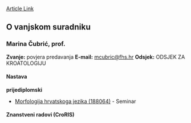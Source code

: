 [Article Link](https://www.fhs.hr/djelatnik/marina.cubric)

## O vanjskom suradniku
###  Marina Čubrić, prof. 
**Zvanje:**
povjera predavanja 
**E-mail:**
[mcubric@fhs.hr](javascript:startMail\('pzohve@pus.feu'\);)
**Odsjek:**
ODSJEK ZA KROATOLOGIJU 
#### Nastava
**prijediplomski**
  * [Morfologija hrvatskoga jezika (188064)](https://www.fhs.hr/predmet/mhj) - Seminar


#### Znanstveni radovi (CroRIS)
